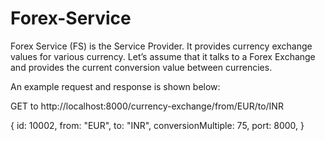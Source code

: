 # Forex-Service

Forex Service (FS) is the Service Provider. It provides currency exchange values for various currency. Let’s assume that it talks to a Forex Exchange and provides the current conversion value between currencies.

An example request and response is shown below:

GET to http://localhost:8000/currency-exchange/from/EUR/to/INR

{
  id: 10002,
  from: "EUR",
  to: "INR",
  conversionMultiple: 75,
  port: 8000,
}

